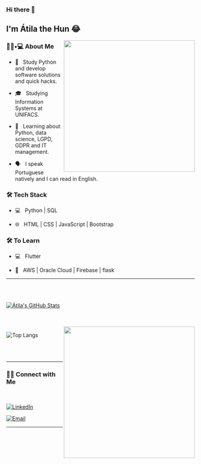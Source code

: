 ### Hi there 👋<h2> I'm Átila the Hun 😂</h2>

<img align='right' src="https://media.proprofs.com/images/QM/user_images/2356735/1574269738.gif" width="350">

<h3> 👨🏻•💻 About Me </h3>



- 🤔 &nbsp; Study Python and develop software solutions and quick hacks.

- 🎓 &nbsp; Studying Information Systems at UNIFACS.

- 🌱 &nbsp; Learning about Python, data science, LGPD, GDPR and IT management.

- 🗣️ &nbsp; I speak Portuguese natively and I can read in English.



<h3>🛠 Tech Stack</h3>



- 💻 &nbsp; Python | SQL  

- 🌐 &nbsp; HTML | CSS | JavaScript | Bootstrap 

<!--

- 🛢 &nbsp; MySQL | Oracle

- 🔧 &nbsp; Git | Markdown 

- 🖥 &nbsp; Figma | Photoshop 

-->



<h3>🛠 To Learn</h3>

- 💻 &nbsp; Flutter  

- 🔧 &nbsp; AWS | Oracle Cloud | Firebase | flask

<hr>



<br/><br/>

[![Átila's GitHub Stats](https://github-readme-stats.vercel.app/api?username=atilasc&show_icons=true)](https://github.com/atilasc)

<br/>

<br/>

<img src="https://thumbs.gfycat.com/EvilNextDevilfish-small.gif" width="350" align='right'>

![Top Langs](https://github-readme-stats.vercel.app/api/top-langs/?username=atilasc&show_icons=true)

<br><br>



<hr>



<h3> 🤝🏻 Connect with Me </h3>

<br>



<p align="center">

<a href="https://www.linkedin.com/in/atilasoares/"><img alt="LinkedIn" src="https://img.shields.io/badge/LinkedIn-%C3%81tila%20Soares%20Cunha-blue?style=flat-square&logo=linkedin"></a>

<a href="mailto:atilasoarescunha@hotmail.com"><img alt="Email" src="https://img.shields.io/badge/Email-atilasoarescunha@hotmail.com-blue?style=flat-square&logo=microsoft-outlook"></a>

</p>

<hr>

